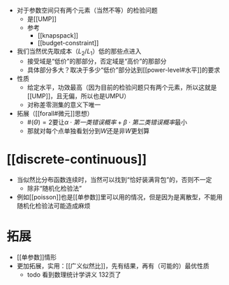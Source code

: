 - 对于参数空间只有两个元素（当然不等）的检验问题
  - 是[[UMP]]
  - 参考
    - [[knapspack]]
    - [[budget-constraint]]
- 我们当然优先取成本（$L_2/L_1$）低的那些点进入
    - 接受域是“低价”的那部分，否定域是“高价”的那部分
    - 具体部分多大？取决于多少“低价”部分达到[[power-level#水平]]的要求
- 性质
    - 给定水平，功效最高（因为目前的检验问题只有两个元素，所以这就是[[UMP]]，且无偏，所以也是UMPU）
    - 对称差零测集的意义下唯一
- 拓展（[[forall#微元]]思想）
  - $\#(\Theta)=2$要让$\alpha\cdot 第一类错误概率+\beta\cdot 第二类错误概率$最小
  - 那就对每个点单独看划分到$W$还是非$W$更划算
# [[discrete-continuous]]
- 当似然比分布函数连续时，当然可以找到“恰好装满背包”的，否则不一定
  - 除非“随机化检验法”
- 例如[[poisson]]也是[[单参数]]里可以用的情况，但是因为是离散型，不能用随机化检验法可能造成麻烦
# 拓展
- [[单参数]]情形
- 更加拓展，实用：[[广义似然比]]，先有结果，再有（可能的）最优性质
  - todo 看到数理统计学讲义 132页了